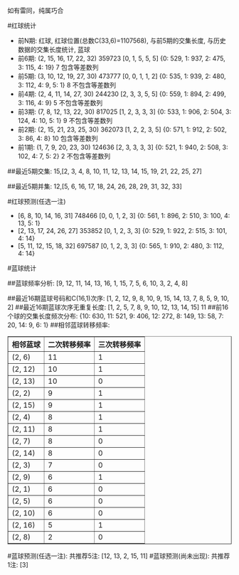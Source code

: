 <!-- 
.. title: 双色球2017030期(2017-03-16)数据分析报告
.. slug: slott-2017030-2017-03-16-report
.. date: 2017-03-17 08:00:00 UTC+08:00
.. tags: Lottery
.. link: 
.. description: 
.. type: text
-->

如有雷同，纯属巧合

<!-- TEASER_END-->

#红球统计

- 前N期: 红球, 红球位置(总数C(33,6)=1107568), 与前5期的交集长度, 与历史数据的交集长度统计, 蓝球
- 前6期: (2, 15, 16, 17, 22, 32) 359723 [0, 1, 5, 5, 5] {0: 529, 1: 937, 2: 475, 3: 115, 4: 19} 7 包含等差数列
- 前5期: (3, 10, 12, 19, 27, 30) 473777 [0, 0, 1, 1, 2] {0: 535, 1: 939, 2: 480, 3: 112, 4: 9, 5: 1} 8 不包含等差数列
- 前4期: (2, 4, 11, 14, 27, 30) 244230 [2, 3, 3, 5, 5] {0: 559, 1: 894, 2: 499, 3: 116, 4: 9} 5 不包含等差数列
- 前3期: (7, 8, 12, 13, 22, 30) 817025 [1, 2, 3, 3, 3] {0: 533, 1: 906, 2: 504, 3: 124, 4: 10, 5: 1} 9 不包含等差数列
- 前2期: (2, 15, 21, 23, 25, 30) 362073 [1, 2, 2, 3, 5] {0: 571, 1: 912, 2: 502, 3: 86, 4: 8} 10 包含等差数列
- 前1期: (1, 7, 9, 20, 23, 30) 124636 [2, 3, 3, 3, 3] {0: 521, 1: 940, 2: 508, 3: 102, 4: 7, 5: 2} 2 不包含等差数列

##最近5期交集:
15,[2, 3, 4, 8, 10, 11, 12, 13, 14, 15, 19, 21, 22, 25, 27]

##最近5期并集:
12,[5, 6, 16, 17, 18, 24, 26, 28, 29, 31, 32, 33]

#红球预测(任选一注)

- [6, 8, 10, 14, 16, 31] 748466 [0, 0, 1, 2, 3] {0: 561, 1: 896, 2: 510, 3: 100, 4: 13, 5: 1}
- [2, 13, 17, 24, 26, 27] 353852 [0, 1, 2, 3, 3] {0: 529, 1: 922, 2: 515, 3: 101, 4: 14}
- [5, 11, 12, 15, 18, 32] 697587 [0, 1, 2, 3, 3] {0: 565, 1: 910, 2: 480, 3: 112, 4: 14}

#蓝球统计

##蓝球频率分析:
[9, 12, 11, 14, 13, 16, 1, 15, 7, 5, 6, 10, 3, 2, 4, 8]

##最近16期蓝球号码和C(16,1)次序:
 [1, 2, 12, 9, 8, 10, 9, 15, 14, 13, 7, 8, 5, 9, 10, 2]
##最近16期蓝球次序无重复长度:
 [1, 2, 5, 7, 8, 9, 10, 12, 13, 14, 15] 11
##前16个球的交集长度频次分布:
{10: 630, 11: 521, 9: 406, 12: 272, 8: 149, 13: 58, 7: 20, 14: 9, 6: 1}
##相邻蓝球转移频率:
 <table border="1" class="table table-striped dataframe">
  <thead>
    <tr style="text-align: right;">
      <th>相邻蓝球</th>
      <th>二次转移频率</th>
      <th>三次转移频率</th>
    </tr>
  </thead>
  <tbody>
    <tr>
      <td>(2, 6)</td>
      <td>11</td>
      <td>1</td>
    </tr>
    <tr>
      <td>(2, 12)</td>
      <td>10</td>
      <td>1</td>
    </tr>
    <tr>
      <td>(2, 13)</td>
      <td>10</td>
      <td>0</td>
    </tr>
    <tr>
      <td>(2, 2)</td>
      <td>9</td>
      <td>1</td>
    </tr>
    <tr>
      <td>(2, 15)</td>
      <td>9</td>
      <td>1</td>
    </tr>
    <tr>
      <td>(2, 4)</td>
      <td>8</td>
      <td>1</td>
    </tr>
    <tr>
      <td>(2, 11)</td>
      <td>8</td>
      <td>1</td>
    </tr>
    <tr>
      <td>(2, 7)</td>
      <td>8</td>
      <td>0</td>
    </tr>
    <tr>
      <td>(2, 14)</td>
      <td>8</td>
      <td>0</td>
    </tr>
    <tr>
      <td>(2, 3)</td>
      <td>7</td>
      <td>0</td>
    </tr>
    <tr>
      <td>(2, 9)</td>
      <td>6</td>
      <td>1</td>
    </tr>
    <tr>
      <td>(2, 1)</td>
      <td>6</td>
      <td>0</td>
    </tr>
    <tr>
      <td>(2, 5)</td>
      <td>6</td>
      <td>0</td>
    </tr>
    <tr>
      <td>(2, 10)</td>
      <td>6</td>
      <td>0</td>
    </tr>
    <tr>
      <td>(2, 16)</td>
      <td>5</td>
      <td>1</td>
    </tr>
    <tr>
      <td>(2, 8)</td>
      <td>2</td>
      <td>0</td>
    </tr>
  </tbody>
</table>
#蓝球预测(任选一注):
共推荐5注: [12, 13, 2, 15, 11]
#蓝球预测(尚未出现):
共推荐1注: [3]

